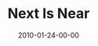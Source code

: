 ---
layout: message
category: message
series: "Next"
title: "Next Is Near"
date: 2010-01-24-00-00
message_id: 598
sc-permalink-url: "http://soundcloud.com/crdschurch/next-is-near"
audio: "http://s3.amazonaws.com/crossroads-media/messages/audio/Next4.mp3"
audio-duration: "36:29"
program: "http://s3.amazonaws.com/crossroads-media/documents/01_23-24_10Program.pdf"
description: "Brian Tome talks about how God uses our feelings to move us forward."
video: "http://s3.amazonaws.com/crossroads-media/messages/video/Next4.mp4"
video-duration: "36:29"
yt-embed-url: "//www.youtube.com/embed/8viofa-hNt8"
video-image: "http://s3.amazonaws.com/crossroads-media/images/Next4-still.jpg"
tag: 
 - tome
 - emotions
 - nehemiah
explicit: false
---